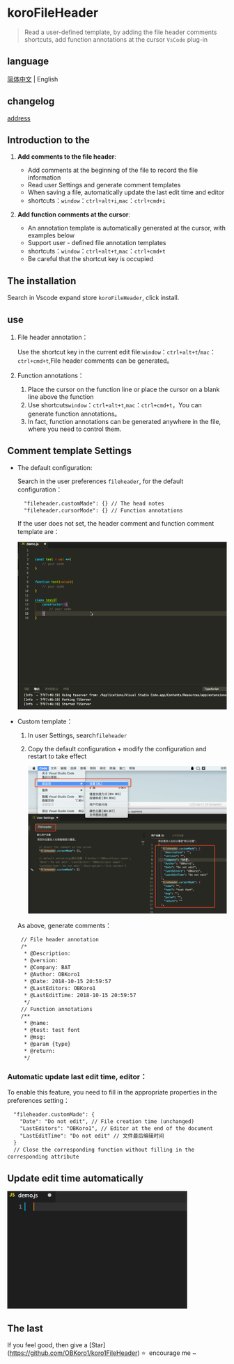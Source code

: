 # koroFileHeader 

> Read a user-defined template, by adding the file header comments shortcuts, add function annotations at the cursor ` VsCode ` plug-in

## language

[简体中文](https://github.com/OBKoro1/koro1FileHeader/blob/master/README.md) | English

## changelog

[address](https://github.com/OBKoro1/koro1FileHeader/blob/master/CHANGELOG.md)

## Introduction to the

1. **Add comments to the file header**:
   
   *  Add comments at the beginning of the file to record the file information
   *  Read user Settings and generate comment templates
   *  When saving a file, automatically update the last edit time and editor
   *  shortcuts：`window`：`ctrl+alt+i`,`mac`：`ctrl+cmd+i`

2. **Add function comments at the cursor**:

    * An annotation template is automatically generated at the cursor, with examples below
    * Support user - defined file annotation templates
    * shortcuts：`window`：`ctrl+alt+t`,`mac`：`ctrl+cmd+t`
    * Be careful that the shortcut key is occupied

## The installation

Search in Vscode expand store ` koroFileHeader `, click install.

## use

1. File header annotation：

    Use the shortcut key in the current edit file:`window`：`ctrl+alt+t`/`mac`：`ctrl+cmd+t`,File header comments can be generated。
    
2. Function annotations：
   
    1. Place the cursor on the function line or place the cursor on a blank line above the function
    2. Use shortcuts`window`：`ctrl+alt+t`,`mac`：`ctrl+cmd+t`，You can generate function annotations。
    3. In fact, function annotations can be generated anywhere in the file, where you need to control them.

## Comment template Settings

* The default configuration:
  
  Search in the user preferences ` fileheader `, for the default configuration：

        "fileheader.customMade": {} // The head notes
        "fileheader.cursorMode": {} // Function annotations 

  If the user does not set, the header comment and function comment template are：

    ![](./images/use.gif)


 * Custom template：
    
   1. In user Settings, search`fileheader`
   2. Copy the default configuration + modify the configuration and restart to take effect

      ![](./images/setting.png)
      
    As above, generate comments：

        // File header annotation
        /*
         * @Description: 
         * @version: 
         * @Company: BAT
         * @Author: OBKoro1
         * @Date: 2018-10-15 20:59:57
         * @LastEditors: OBKoro1
         * @LastEditTime: 2018-10-15 20:59:57
         */
        // Function annotations
        /**
         * @name: 
         * @test: test font
         * @msg: 
         * @param {type} 
         * @return: 
         */

### Automatic update last edit time, editor：

To enable this feature, you need to fill in the appropriate properties in the preferences setting：

      "fileheader.customMade": {
        "Date": "Do not edit", // File creation time (unchanged)
        "LastEditors": "OBKoro1", // Editor at the end of the document
        "LastEditTime": "Do not edit" // 文件最后编辑时间
      }
      // Close the corresponding function without filling in the corresponding attribute


## Update edit time automatically

![](./images/updateTime.gif)

## The last

If you feel good, then give a [Star] (https://github.com/OBKoro1/koro1FileHeader) ⭐ ️ encourage me ~